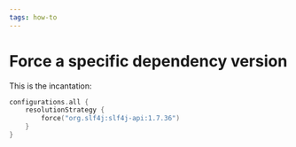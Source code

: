```yaml
---
tags: how-to
---
```


# Force a specific dependency version
This is the incantation:

```kotlin
configurations.all {
    resolutionStrategy {
        force("org.slf4j:slf4j-api:1.7.36")
    }
}
```
